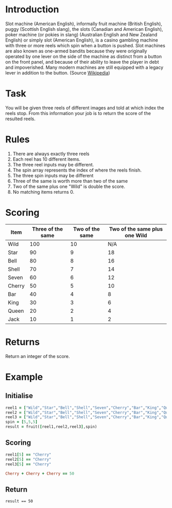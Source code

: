 
# Introduction

Slot machine (American English), informally fruit machine (British English), puggy (Scottish English slang), the slots (Canadian and American English), poker machine (or pokies in slang) (Australian English and New Zealand English) or simply slot (American English), is a casino gambling machine with three or more reels which spin when a button is pushed. Slot machines are also known as one-armed bandits because they were originally operated by one lever on the side of the machine as distinct from a button on the front panel, and because of their ability to leave the player in debt and impoverished. Many modern machines are still equipped with a legacy lever in addition to the button. (Source [Wikipedia](https://en.wikipedia.org/wiki/Slot_machine))
# Task

You will be given three reels of different images and told at which index the reels stop. From this information your job is to return the score of the resulted reels.

# Rules

1. There are always exactly three reels  
2. Each reel has 10 different items.  
3. The three reel inputs may be different.  
4. The spin array represents the index of where the reels finish.  
5. The three spin inputs may be different  
6. Three of the same is worth more than two of the same  
7. Two of the same plus one "Wild" is double the score.  
8. No matching items returns 0.

# Scoring
|Item|Three of the same|Two of the same|Two of the same plus one Wild|
|--|--|--|--|
| Wild | 100 | 10 | N/A |
|Star|90|9|18|
|Bell|80|8|16|
|Shell|70|7|14|
|Seven|60|6|12|
|Cherry|50|5|10|
|Bar|40|4|8|
|King|30|3|6|
|Queen|20|2|4|
|Jack|10|1|2|

# Returns

Return an integer of the score.

# Example

## Initialise

```ruby
reel1 = ["Wild","Star","Bell","Shell","Seven","Cherry","Bar","King","Queen","Jack"]
reel2 = ["Wild","Star","Bell","Shell","Seven","Cherry","Bar","King","Queen","Jack"]
reel3 = ["Wild","Star","Bell","Shell","Seven","Cherry","Bar","King","Queen","Jack"]
spin = [5,5,5]
result = fruit([reel1,reel2,reel3],spin)

```

## Scoring

```ruby
reel1[5] == "Cherry"
reel2[5] == "Cherry"
reel3[5] == "Cherry"

Cherry + Cherry + Cherry == 50

```

## Return

```
result == 50

```